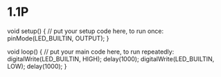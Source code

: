 # 1.1P

void setup() {
  // put your setup code here, to run once:
  pinMode(LED_BUILTIN, OUTPUT);
}

void loop() {
  // put your main code here, to run repeatedly:
  digitalWrite(LED_BUILTIN, HIGH);
  delay(1000);
  digitalWrite(LED_BUILTIN, LOW);
  delay(1000);
}
